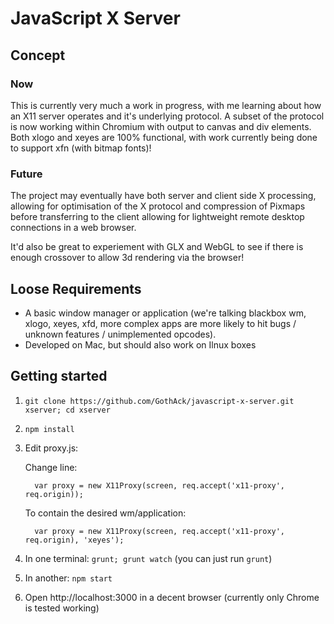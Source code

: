 # JavaScript X Server

## Concept

### Now

This is currently very much a work in progress, with me learning about how an X11 server operates and it's underlying protocol.
A subset of the protocol is now working within Chromium with output to canvas and div elements.
Both xlogo and xeyes are 100% functional, with work currently being done to support xfn (with bitmap fonts)!

### Future

The project may eventually have both server and client side X processing, 
allowing for optimisation of the X protocol and compression of Pixmaps before transferring to the client allowing 
for lightweight remote desktop connections in a web browser.

It'd also be great to experiement with GLX and WebGL to see if there is enough crossover to allow 3d rendering via the browser!

## Loose Requirements
* A basic window manager or application (we're talking blackbox wm, xlogo, xeyes, xfd, more complex apps are more likely to hit bugs / unknown features / unimplemented opcodes).
* Developed on Mac, but should also work on Ilnux boxes

## Getting started
1. `git clone https://github.com/GothAck/javascript-x-server.git xserver; cd xserver`
2. `npm install`
3. Edit proxy.js:

   Change line:

   `  var proxy = new X11Proxy(screen, req.accept('x11-proxy', req.origin));`

   To contain the desired wm/application:

   `  var proxy = new X11Proxy(screen, req.accept('x11-proxy', req.origin), 'xeyes');`
4. In one terminal: `grunt; grunt watch` (you can just run `grunt`)
5. In another: `npm start`
6. Open http://localhost:3000 in a decent browser (currently only Chrome is tested working)
